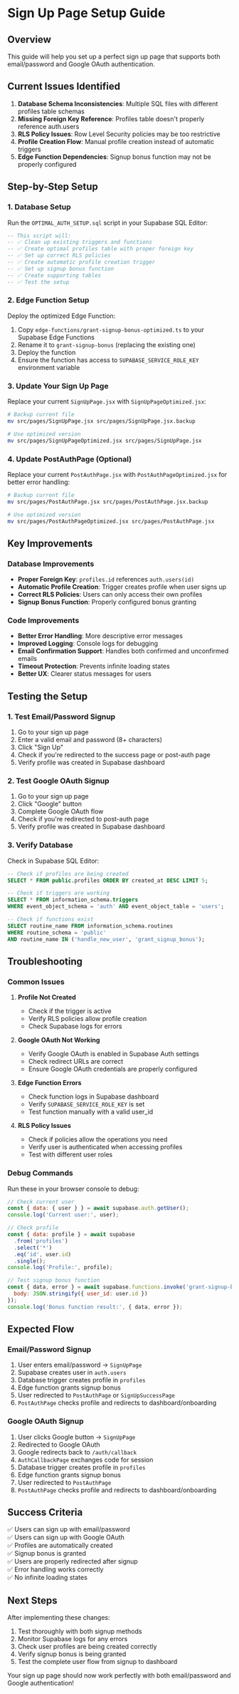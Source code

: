 # Sign Up Page Setup Guide

## Overview
This guide will help you set up a perfect sign up page that supports both email/password and Google OAuth authentication.

## Current Issues Identified

1. **Database Schema Inconsistencies**: Multiple SQL files with different profiles table schemas
2. **Missing Foreign Key Reference**: Profiles table doesn't properly reference auth.users
3. **RLS Policy Issues**: Row Level Security policies may be too restrictive
4. **Profile Creation Flow**: Manual profile creation instead of automatic triggers
5. **Edge Function Dependencies**: Signup bonus function may not be properly configured

## Step-by-Step Setup

### 1. Database Setup

Run the `OPTIMAL_AUTH_SETUP.sql` script in your Supabase SQL Editor:

```sql
-- This script will:
-- ✅ Clean up existing triggers and functions
-- ✅ Create optimal profiles table with proper foreign key
-- ✅ Set up correct RLS policies
-- ✅ Create automatic profile creation trigger
-- ✅ Set up signup bonus function
-- ✅ Create supporting tables
-- ✅ Test the setup
```

### 2. Edge Function Setup

Deploy the optimized Edge Function:

1. Copy `edge-functions/grant-signup-bonus-optimized.ts` to your Supabase Edge Functions
2. Rename it to `grant-signup-bonus` (replacing the existing one)
3. Deploy the function
4. Ensure the function has access to `SUPABASE_SERVICE_ROLE_KEY` environment variable

### 3. Update Your Sign Up Page

Replace your current `SignUpPage.jsx` with `SignUpPageOptimized.jsx`:

```bash
# Backup current file
mv src/pages/SignUpPage.jsx src/pages/SignUpPage.jsx.backup

# Use optimized version
mv src/pages/SignUpPageOptimized.jsx src/pages/SignUpPage.jsx
```

### 4. Update PostAuthPage (Optional)

Replace your current `PostAuthPage.jsx` with `PostAuthPageOptimized.jsx` for better error handling:

```bash
# Backup current file
mv src/pages/PostAuthPage.jsx src/pages/PostAuthPage.jsx.backup

# Use optimized version
mv src/pages/PostAuthPageOptimized.jsx src/pages/PostAuthPage.jsx
```

## Key Improvements

### Database Improvements
- **Proper Foreign Key**: `profiles.id` references `auth.users(id)`
- **Automatic Profile Creation**: Trigger creates profile when user signs up
- **Correct RLS Policies**: Users can only access their own profiles
- **Signup Bonus Function**: Properly configured bonus granting

### Code Improvements
- **Better Error Handling**: More descriptive error messages
- **Improved Logging**: Console logs for debugging
- **Email Confirmation Support**: Handles both confirmed and unconfirmed emails
- **Timeout Protection**: Prevents infinite loading states
- **Better UX**: Clearer status messages for users

## Testing the Setup

### 1. Test Email/Password Signup
1. Go to your sign up page
2. Enter a valid email and password (8+ characters)
3. Click "Sign Up"
4. Check if you're redirected to the success page or post-auth page
5. Verify profile was created in Supabase dashboard

### 2. Test Google OAuth Signup
1. Go to your sign up page
2. Click "Google" button
3. Complete Google OAuth flow
4. Check if you're redirected to post-auth page
5. Verify profile was created in Supabase dashboard

### 3. Verify Database
Check in Supabase SQL Editor:
```sql
-- Check if profiles are being created
SELECT * FROM public.profiles ORDER BY created_at DESC LIMIT 5;

-- Check if triggers are working
SELECT * FROM information_schema.triggers 
WHERE event_object_schema = 'auth' AND event_object_table = 'users';

-- Check if functions exist
SELECT routine_name FROM information_schema.routines 
WHERE routine_schema = 'public' 
AND routine_name IN ('handle_new_user', 'grant_signup_bonus');
```

## Troubleshooting

### Common Issues

1. **Profile Not Created**
   - Check if the trigger is active
   - Verify RLS policies allow profile creation
   - Check Supabase logs for errors

2. **Google OAuth Not Working**
   - Verify Google OAuth is enabled in Supabase Auth settings
   - Check redirect URLs are correct
   - Ensure Google OAuth credentials are properly configured

3. **Edge Function Errors**
   - Check function logs in Supabase dashboard
   - Verify `SUPABASE_SERVICE_ROLE_KEY` is set
   - Test function manually with a valid user_id

4. **RLS Policy Issues**
   - Check if policies allow the operations you need
   - Verify user is authenticated when accessing profiles
   - Test with different user roles

### Debug Commands

Run these in your browser console to debug:

```javascript
// Check current user
const { data: { user } } = await supabase.auth.getUser();
console.log('Current user:', user);

// Check profile
const { data: profile } = await supabase
  .from('profiles')
  .select('*')
  .eq('id', user.id)
  .single();
console.log('Profile:', profile);

// Test signup bonus function
const { data, error } = await supabase.functions.invoke('grant-signup-bonus', {
  body: JSON.stringify({ user_id: user.id })
});
console.log('Bonus function result:', { data, error });
```

## Expected Flow

### Email/Password Signup
1. User enters email/password → `SignUpPage`
2. Supabase creates user in `auth.users`
3. Database trigger creates profile in `profiles`
4. Edge function grants signup bonus
5. User redirected to `PostAuthPage` or `SignUpSuccessPage`
6. `PostAuthPage` checks profile and redirects to dashboard/onboarding

### Google OAuth Signup
1. User clicks Google button → `SignUpPage`
2. Redirected to Google OAuth
3. Google redirects back to `/auth/callback`
4. `AuthCallbackPage` exchanges code for session
5. Database trigger creates profile in `profiles`
6. Edge function grants signup bonus
7. User redirected to `PostAuthPage`
8. `PostAuthPage` checks profile and redirects to dashboard/onboarding

## Success Criteria

✅ Users can sign up with email/password  
✅ Users can sign up with Google OAuth  
✅ Profiles are automatically created  
✅ Signup bonus is granted  
✅ Users are properly redirected after signup  
✅ Error handling works correctly  
✅ No infinite loading states  

## Next Steps

After implementing these changes:

1. Test thoroughly with both signup methods
2. Monitor Supabase logs for any errors
3. Check user profiles are being created correctly
4. Verify signup bonus is being granted
5. Test the complete user flow from signup to dashboard

Your sign up page should now work perfectly with both email/password and Google authentication!
